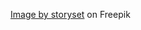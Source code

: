 <a href="https://www.freepik.com/free-vector/version-control-concept-illustration_7273248.htm#query=version%20control&position=6&from_view=search&track=sph">Image by storyset</a> on Freepik